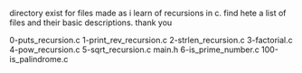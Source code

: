 directory exist for files made as i learn of recursions in c. 
find hete a list of files and their basic descriptions.
thank you

0-puts_recursion.c
1-print_rev_recursion.c
2-strlen_recursion.c
3-factorial.c
4-pow_recursion.c
5-sqrt_recursion.c
main.h
6-is_prime_number.c
100-is_palindrome.c